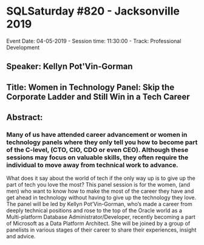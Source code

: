 # SQLSaturday #820 - Jacksonville 2019
Event Date: 04-05-2019 - Session time: 11:30:00 - Track: Professional Development
## Speaker: Kellyn Pot'Vin-Gorman
## Title: Women in Technology Panel: Skip the Corporate Ladder and Still Win in a Tech Career
## Abstract:
### Many of us have attended career advancement or women in technology panels where they only tell you how to become part of the C-level, (CTO, CIO, CDO or even CEO).  Although these sessions may focus on valuable skills, they often require the individual to move away from technical work to advance.  
What does it say about the world of tech if the only way up is to give up the part of tech you love the most?
This panel session is for the women, (and men) who want to know how to make the most of the career they have and get ahead in technology without having to give up the technology they love.  
The panel will be led by Kellyn Pot’Vin-Gorman, who’s made a career from deeply technical positions and rose to the top of the Oracle world as a Multi-platform Database Administrator/Developer, recently becoming a part of Microsoft as a Data Platform Architect.  She will be joined by a group of panelists in various stages of their career to share their experiences, insight and advice.
